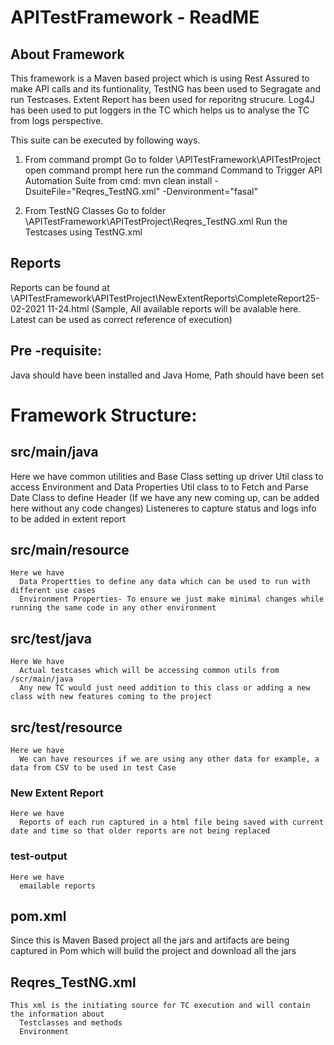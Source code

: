 # APITestFramework - ReadME

## About Framework
This framework is a Maven based project which is using Rest Assured to make API calls and its funtionality, TestNG has been used to Segragate and run Testcases. Extent Report has been used for reporitng strucure. Log4J has been used to put loggers in the TC which helps us to analyse the TC from logs perspective.

This suite can be executed by following ways.
1. From command prompt
    Go to folder \APITestFramework\APITestProject\
    open command prompt here
      run the command
      Command to Trigger API Automation Suite from cmd: mvn clean install -DsuiteFile="Reqres_TestNG.xml" -Denvironment="fasal"

2. From TestNG Classes
    Go to folder \APITestFramework\APITestProject\Reqres_TestNG.xml
    Run the Testcases using TestNG.xml
    
## Reports
Reports can be found at 
\APITestFramework\APITestProject\NewExtentReports\CompleteReport25-02-2021 11-24.html (Sample, All available reports will be avalable here. Latest can be used as correct reference of execution)

## Pre -requisite: 
Java should have been installed and Java Home, Path should have been set


# Framework Structure:
 ## src/main/java
  Here we have 
    common utilities and Base Class setting up driver
    Util class to access Environment and Data Properties
    Util class to to Fetch and Parse Date
    Class to define Header (If we have any new coming up, can be added here without any code changes)
    Listeneres to capture status and logs info to be added in extent report
    
 ## src/main/resource
    Here we have
      Data Propertties to define any data which can be used to run with different use cases
      Environment Properties- To ensure we just make minimal changes while running the same code in any other environment
      
 ## src/test/java
    Here We have
      Actual testcases which will be accessing common utils from /scr/main/java
      Any new TC would just need addition to this class or adding a new class with new features coming to the project
 ## src/test/resource
    Here we have
      We can have resources if we are using any other data for example, a data from CSV to be used in test Case
      
 ###  New Extent Report
    Here we have
      Reports of each run captured in a html file being saved with current date and time so that older reports are not being replaced
 
 ### test-output
    Here we have
      emailable reports
      
 ## pom.xml 
  Since this is Maven Based project all the jars and artifacts are being captured in Pom which will build the project and download all the jars
  
  ## Reqres_TestNG.xml
    This xml is the initiating source for TC execution and will contain the information about
      Testclasses and methods
      Environment
      
